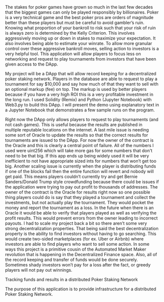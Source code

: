 The stakes for poker games have grown so much in the last few decades that the biggest games can only be played responsibly by billionaires. Poker is a very technical game and the best poker pros are orders of magnitude better than these players but must be careful to avoid gambler’s ruin. Knowing what proportion of your bankroll to risk such that your risk of ruin is always zero is determined by the Kelly Criterion. This involves aggressively moving up or down in stakes to maximize your expectation. It also involves being able to estimate your winrate. To allow more granular control over these aggressive bankroll moves, selling action to investors is a very helpful tool. This application will allow players to focus less on networking and request to play tournaments from investors that have been given access to the DApp.

My project will be a DApp that will allow record keeping for a decentralized poker staking network. Players in the database are able to request to play a tournament for say $10,000 and say how much of that they want to sell with an optional markup (fee) on top. The markup is used by better players because if you have a very high ROI this is a very profitable investment in the long run. I used Solidity (Remix) and Python (Jupyter Notebook) with Web3.py to build this DApp. I will present the demo using explanatory text in a Jupyter Notebook that demonstrates a few sample runs on the program.

Right now the DApp only allows players to request to play tournaments (and not cash games). This is useful because the results are published in multiple reputable locations on the internet. A last mile issue is needing some sort of Oracle to update the results so that the correct results for tournaments are issued to the DApp. For now the owner of the contract is the Oracle and this is clearly a central point of failure. All of the numbers I used were uint256 which will take more gas for some numbers that don't need to be that big. If this app ends up being widely used it will be very inefficient to not have appropriate sized ints for numbers that won’t get too big. Another scaling issue is currently when the player is distributing funds if one of the blocks fail then the entire function will revert and nobody will get paid. This means players couldn’t currently try and get Bernie Sanders/Donald Trump style crowdfunding because there could be issues if the application were trying to pay out profit to thousands of addresses.
The owner of the contract is the Oracle for results right now so one possible thing players could do is say that they played a tournament and collect the investments, but not actually play the tournament. They would pocket the money and report the tournament as a loss. In the future when there is an Oracle it would be able to verify that players played as well as verifying the profit results. This would prevent errors from the owner leading to incorrect payouts. I had to scale my project back a bit so there aren’t some very strong decentralization properties. That being said the best decentralization property is the ability to find investors without having to go searching. This would create two-sided marketplaces (for ex. Uber or Airbnb) where investors are able to find players who want to sell some action. In some ways this project is a primitive cousin of the Automated Market Maker revolution that is happening in the Decentralized Finance space. Also, all of the record keeping and transfer of funds would be done securely. Sometimes shady investors won’t pay for a loss after the fact, or greedy players will not pay out winnings.

Tracking funds and results in a distributed Poker Staking Network

The purpose of this application is to provide infrastructure for a distributed Poker Staking Network.
